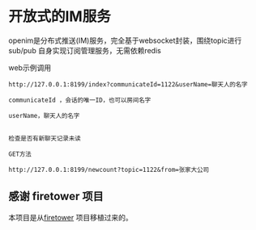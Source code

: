 # 开放式的IM服务


openim是分布式推送(IM)服务，完全基于websocket封装，围绕topic进行sub/pub
自身实现订阅管理服务，无需依赖redis




web示例调用

```
http://127.0.0.1:8199/index?communicateId=1122&userName=聊天人的名字

communicateId ，会话的唯一ID，也可以房间名字

userName，聊天人的名字


检查是否有新聊天记录未读

GET方法

http://127.0.0.1:8199/newcount?topic=1122&from=张家大公司  

```





## 感谢 firetower 项目
本项目是从[firetower](https://github.com/holdno/firetower) 项目移植过来的。
